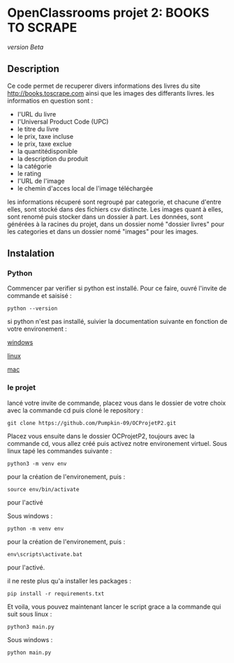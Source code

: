# OpenClassrooms projet 2: BOOKS TO SCRAPE
*version Beta*

## Description
Ce code permet de recuperer divers informations des livres du site http://books.toscrape.com ainsi que les images des differants livres.
les informatios en question sont :
- l'URL du livre
- l'Universal Product Code (UPC)
- le titre du livre
- le prix, taxe incluse
- le prix, taxe exclue
- la quantitédisponible
- la description du produit
- la catégorie
- le rating
- l'URL de l'image
- le chemin d'acces local de l'image téléchargée

les informations récuperé sont regroupé par categorie, et chacune d'entre elles, sont stocké dans des fichiers csv distincte.
Les images quant à elles, sont renomé puis stocker dans un dossier à part.
Les données, sont générées à la racines du projet, dans un dossier nomé "dossier livres" pour les categories et dans un dossier nomé "images" pour les images.

## Instalation
### Python
Commencer par verifier si python est installé. Pour ce faire, ouvré l'invite de commande et saisisé :

`python --version`

si python n'est pas installé, suivier la documentation suivante en fonction de votre environement :

[windows](https://docs.python.org/fr/3/using/windows.html)

[linux](https://docs.python.org/fr/3/using/unix.html) 

[mac](https://docs.python.org/fr/3/using/mac.html)

### le projet
lancé votre invite de commande, placez vous dans le dossier de votre choix avec la commande cd puis cloné le repository :

`git clone https://github.com/Pumpkin-09/OCProjetP2.git`

Placez vous ensuite dans le dossier OCProjetP2, toujours avec la commande cd, vous allez créé puis activez notre environement virtuel. 
Sous linux tapé les commandes suivante :

`python3 -m venv env`

pour la création de l'environement, puis :

`source env/bin/activate`

pour l'activé

Sous windows :

`python -m venv env`

pour la création de l'environement, puis :

`env\scripts\activate.bat`

pour l'activé.

il ne reste plus qu'a installer les packages :

`pip install -r requirements.txt`


Et voila, vous pouvez maintenant lancer le script grace a la commande qui suit
sous linux :

`python3 main.py`


Sous windows :

`python main.py`

